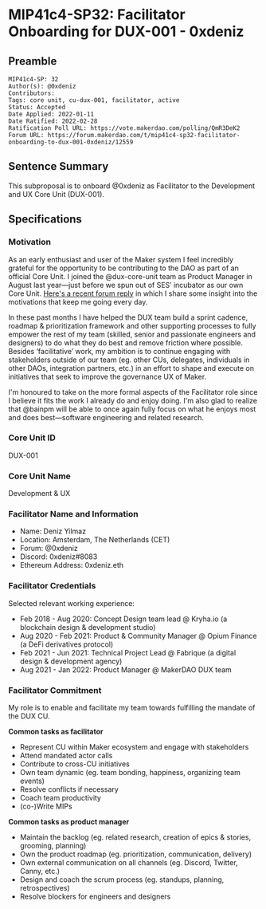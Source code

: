 # MIP41c4-SP32: Facilitator Onboarding for DUX-001 - 0xdeniz

## Preamble

```
MIP41c4-SP: 32
Author(s): @0xdeniz
Contributors:
Tags: core unit, cu-dux-001, facilitator, active
Status: Accepted
Date Applied: 2022-01-11
Date Ratified: 2022-02-28
Ratification Poll URL: https://vote.makerdao.com/polling/QmR3DeK2
Forum URL: https://forum.makerdao.com/t/mip41c4-sp32-facilitator-onboarding-to-dux-001-0xdeniz/12559
```

## Sentence Summary

This subproposal is to onboard @0xdeniz as Facilitator to the Development and UX Core Unit (DUX-001).

## Specifications

### Motivation

As an early enthusiast and user of the Maker system I feel incredibly grateful for the opportunity to be contributing to the DAO as part of an official Core Unit. I joined the @dux-core-unit team as Product Manager in August last year—just before we spun out of SES’ incubator as our own Core Unit. [Here's a recent forum reply](https://forum.makerdao.com/t/why-are-you-passionate-about-maker/12194/11?u=0xdeniz) in which I share some insight into the motivations that keep me going every day.

In these past months I have helped the DUX team build a sprint cadence, roadmap & prioritization framework and other supporting processes to fully empower the rest of my team (skilled, senior and passionate engineers and designers) to do what they do best and remove friction where possible. Besides ‘facilitative’ work, my ambition is to continue engaging with stakeholders outside of our team (eg. other CUs, delegates, individuals in other DAOs, integration partners, etc.) in an effort to shape and execute on initiatives that seek to improve the governance UX of Maker. 

I'm honoured to take on the more formal aspects of the Facilitator role since I believe it fits the work I already do and enjoy doing. I'm also glad to realize that @bainpm will be able to once again fully focus on what he enjoys most and does best—software engineering and related research.

### Core Unit ID

DUX-001

### Core Unit Name

Development & UX

### Facilitator Name and Information

* Name: Deniz Yilmaz
* Location: Amsterdam, The Netherlands (CET)
* Forum: @0xdeniz
* Discord: 0xdeniz#8083
* Ethereum Address: 0xdeniz.eth

### Facilitator Credentials

Selected relevant working experience:
- Feb 2018 - Aug 2020: Concept Design team lead @ Kryha.io (a blockchain design & development studio)
- Aug 2020 - Feb 2021: Product & Community Manager @ Opium Finance (a DeFi derivatives protocol)
- Feb 2021 - Jun 2021: Technical Project Lead @ Fabrique (a digital design & development agency)
- Aug 2021 - Jan 2022: Product Manager @ MakerDAO DUX team

### Facilitator Commitment

My role is to enable and facilitate my team towards fulfilling the mandate of the DUX CU.

**Common tasks as facilitator**

- Represent CU within Maker ecosystem and engage with stakeholders
- Attend mandated actor calls
- Contribute to cross-CU initiatives
- Own team dynamic (eg. team bonding, happiness, organizing team events)
- Resolve conflicts if necessary
- Coach team productivity
- (co-)Write MIPs

**Common tasks as product manager**

- Maintain the backlog (eg. related research, creation of epics & stories, grooming, planning)
- Own the product roadmap (eg. prioritization, communication, delivery)
- Own external communication on all channels (eg. Discord, Twitter, Canny, etc.)
- Design and coach the scrum process (eg. standups, planning, retrospectives)
- Resolve blockers for engineers and designers
